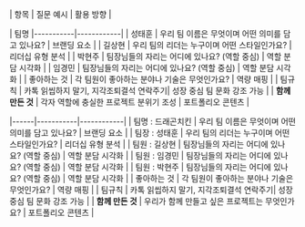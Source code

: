 | 항목 | 질문 예시 | 활용 방향 |

|  팀명  |-----------|------------|
| 성태훈  | 우리 팀 이름은 무엇이며 어떤 의미를 담고 있나요? | 브랜딩 요소 |
| 길상현  | 우리 팀의 리더는 누구이며 어떤 스타일인가요? | 리더십 유형 분석 |
| 박현주 | 팀장님들의 자리는 어디에 있나요? (역할 중심) | 역할 분담 시각화 |
| 임경민 | 팀장님들의 자리는 어디에 있나요? (역할 중심) | 역할 분담 시각화 |
| 좋아하는 것 | 각 팀원이 좋아하는 분야나 기술은 무엇인가요? | 역량 매핑 |
| 팀규칙 | 카톡 읽씹하지 말기, 지각조퇴결석 연락주기| 성장 중심 팀 문화 강조 가능 |
| **함께 만든 것** | 각자 역할에 충실한 프로젝트 분위기 조성 | 포트폴리오 콘텐츠 |    

|------|-----------|------------|
| 팀명 : 드래곤치킨  | 우리 팀 이름은 무엇이며 어떤 의미를 담고 있나요? | 브랜딩 요소 |
| 팀장 : 성태훈 | 우리 팀의 리더는 누구이며 어떤 스타일인가요? | 리더십 유형 분석 |
| 팀원 : 길상현 | 팀장님들의 자리는 어디에 있나요? (역할 중심) | 역할 분담 시각화 |
| 팀원 : 임경민 | 팀장님들의 자리는 어디에 있나요? (역할 중심) | 역할 분담 시각화 |
| 팀원 : 박현주 | 팀장님들의 자리는 어디에 있나요? (역할 중심) | 역할 분담 시각화 |
| 좋아하는 것 | 각 팀원이 좋아하는 분야나 기술은 무엇인가요? | 역량 매핑 |
| 팀규칙 | 카톡 읽씹하지 말기, 지각조퇴결석 연락주기| 성장 중심 팀 문화 강조 가능 |
| **함께 만든 것** | 우리가 함께 만들고 싶은 프로젝트는 무엇인가요? | 포트폴리오 콘텐츠 |    

